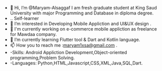 - 👋 Hi, I’m @Maryam-Alsaggaf I am fresh graduate student at King Saud University with major Programming and Database in diploma degree.
- .. Self-learner 
- 👀 I’m interested in Developing Mobile Appliction and UI&UX design .
- 🌱 I'm currently working on e-commerce mobile appliction as freelance for Mawdaa company.
- 🌱 I’m currently learning Flutter tool & Dart and Kotlin language.
- 📫 How you to reach me :maryam1xsa@gmail.com .
- -Skills: Android Appliction Development,Object-oriented programming,Problem Solving.
- -Languages: Python,HTML,Javascript,CSS,XML,Java,SQL,Dart.
                                      

                                     
                                    
                                    
